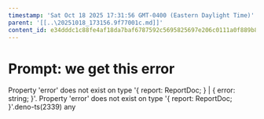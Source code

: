```yaml
---
timestamp: 'Sat Oct 18 2025 17:31:56 GMT-0400 (Eastern Daylight Time)'
parent: '[[..\20251018_173156.9f77001c.md]]'
content_id: e34dddc1c88fe4af18da7baf6787592c5695825697e206c0111a0f889b898015
---
```


# Prompt: we get this error

Property 'error' does not exist on type '{ report: ReportDoc; } | { error: string; }'.
Property 'error' does not exist on type '{ report: ReportDoc; }'.deno-ts(2339)
any
